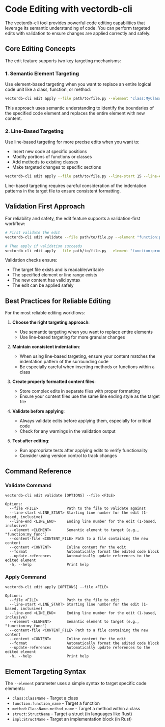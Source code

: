 # Code Editing with vectordb-cli

The vectordb-cli tool provides powerful code editing capabilities that leverage its semantic understanding of code. You can perform targeted edits with validation to ensure changes are applied correctly and safely.

## Core Editing Concepts

The edit feature supports two key targeting mechanisms:

### 1. Semantic Element Targeting

Use element-based targeting when you want to replace an entire logical code unit like a class, function, or method:

```bash
vectordb-cli edit apply --file path/to/file.py --element "class:MyClass" --content-file new_class.py
```

This approach uses semantic understanding to identify the boundaries of the specified code element and replaces the entire element with new content.

### 2. Line-Based Targeting

Use line-based targeting for more precise edits when you want to:
- Insert new code at specific positions
- Modify portions of functions or classes
- Add methods to existing classes
- Make targeted changes to specific sections

```bash
vectordb-cli edit apply --file path/to/file.py --line-start 15 --line-end 20 --content "def new_method(self):\n    return True"
```

Line-based targeting requires careful consideration of the indentation patterns in the target file to ensure consistent formatting.

## Validation First Approach

For reliability and safety, the edit feature supports a validation-first workflow:

```bash
# First validate the edit
vectordb-cli edit validate --file path/to/file.py --element "function:process_data" --content-file new_function.py

# Then apply if validation succeeds
vectordb-cli edit apply --file path/to/file.py --element "function:process_data" --content-file new_function.py
```

Validation checks ensure:
- The target file exists and is readable/writable
- The specified element or line range exists
- The new content has valid syntax
- The edit can be applied safely

## Best Practices for Reliable Editing

For the most reliable editing workflows:

1. **Choose the right targeting approach**:
   - Use semantic targeting when you want to replace entire elements
   - Use line-based targeting for more granular changes

2. **Maintain consistent indentation**:
   - When using line-based targeting, ensure your content matches the indentation pattern of the surrounding code
   - Be especially careful when inserting methods or functions within a class

3. **Create properly formatted content files**:
   - Store complex edits in separate files with proper formatting
   - Ensure your content files use the same line ending style as the target file

4. **Validate before applying**:
   - Always validate edits before applying them, especially for critical code
   - Check for any warnings in the validation output

5. **Test after editing**:
   - Run appropriate tests after applying edits to verify functionality
   - Consider using version control to track changes

## Command Reference

### Validate Command

```
vectordb-cli edit validate [OPTIONS] --file <FILE>

Options:
  --file <FILE>             Path to the file to validate against
  --line-start <LINE_START> Starting line number for the edit (1-based, inclusive)
  --line-end <LINE_END>     Ending line number for the edit (1-based, inclusive)
  --element <ELEMENT>       Semantic element to target (e.g., "function:my_func")
  --content-file <CONTENT_FILE> Path to a file containing the new content
  --content <CONTENT>       Inline content for the edit
  --format                  Automatically format the edited code block
  --update-references       Automatically update references to the edited element
  -h, --help                Print help
```

### Apply Command

```
vectordb-cli edit apply [OPTIONS] --file <FILE>

Options:
  --file <FILE>             Path to the file to edit
  --line-start <LINE_START> Starting line number for the edit (1-based, inclusive)
  --line-end <LINE_END>     Ending line number for the edit (1-based, inclusive)
  --element <ELEMENT>       Semantic element to target (e.g., "function:my_func")
  --content-file <CONTENT_FILE> Path to a file containing the new content
  --content <CONTENT>       Inline content for the edit
  --format                  Automatically format the edited code block
  --update-references       Automatically update references to the edited element
  -h, --help                Print help
```

## Element Targeting Syntax

The `--element` parameter uses a simple syntax to target specific code elements:

- `class:ClassName` - Target a class
- `function:function_name` - Target a function
- `method:ClassName.method_name` - Target a method within a class
- `struct:StructName` - Target a struct (in languages like Rust)
- `impl:StructName` - Target an implementation block (in Rust)